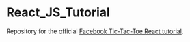 # React_JS_Tutorial
Repository for the official [Facebook Tic-Tac-Toe React tutorial](https://facebook.github.io/react/tutorial/tutorial.html).
